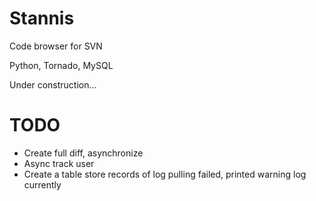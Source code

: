 Stannis  
=======

Code browser for SVN

Python, Tornado, MySQL


Under construction...

TODO
=======

* Create full diff, asynchronize 
* Async track user 
* Create a table store records of log pulling failed, printed warning log currently


